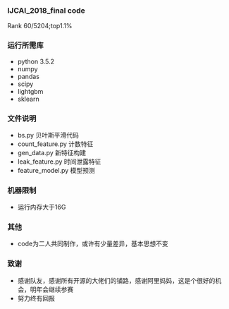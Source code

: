 ### IJCAI_2018_final code
Rank 60/5204;top1.1%
### 运行所需库<br>
 * python 3.5.2
 * numpy
 * pandas
 * scipy
 * lightgbm
 * sklearn
### 文件说明<br>
 * bs.py 贝叶斯平滑代码
 * count_feature.py 计数特征
 * gen_data.py 新特征构建
 * leak_feature.py 时间泄露特征
 * feature_model.py 模型预测
### 机器限制<br>
* 运行内存大于16G
### 其他<br>
* code为二人共同制作，或许有少量差异，基本思想不变
### 致谢<br>
* 感谢队友，感谢所有开源的大佬们的铺路，感谢阿里妈妈，这是个很好的机会，明年会继续参赛<br>
* 努力终有回报

 
